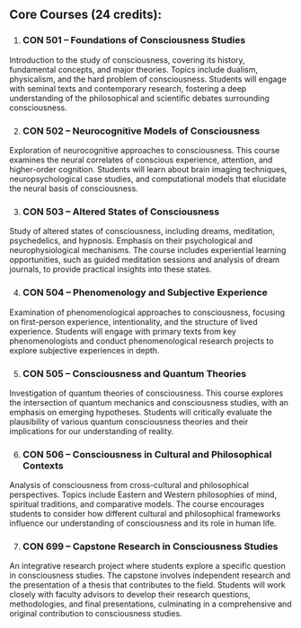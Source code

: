 
## **Core Courses (24 credits):**

1. ### **CON 501 – Foundations of Consciousness Studies**

Introduction to the study of consciousness, covering its history, fundamental concepts, and major theories. Topics include dualism, physicalism, and the hard problem of consciousness. Students will engage with seminal texts and contemporary research, fostering a deep understanding of the philosophical and scientific debates surrounding consciousness.

2. ### **CON 502 – Neurocognitive Models of Consciousness**

Exploration of neurocognitive approaches to consciousness. This course examines the neural correlates of conscious experience, attention, and higher-order cognition. Students will learn about brain imaging techniques, neuropsychological case studies, and computational models that elucidate the neural basis of consciousness.

3. ### **CON 503 – Altered States of Consciousness**

Study of altered states of consciousness, including dreams, meditation, psychedelics, and hypnosis. Emphasis on their psychological and neurophysiological mechanisms. The course includes experiential learning opportunities, such as guided meditation sessions and analysis of dream journals, to provide practical insights into these states.

4. ### **CON 504 – Phenomenology and Subjective Experience**

Examination of phenomenological approaches to consciousness, focusing on first-person experience, intentionality, and the structure of lived experience. Students will engage with primary texts from key phenomenologists and conduct phenomenological research projects to explore subjective experiences in depth.

5. ### **CON 505 – Consciousness and Quantum Theories**

Investigation of quantum theories of consciousness. This course explores the intersection of quantum mechanics and consciousness studies, with an emphasis on emerging hypotheses. Students will critically evaluate the plausibility of various quantum consciousness theories and their implications for our understanding of reality.

6. ### **CON 506 – Consciousness in Cultural and Philosophical Contexts**

Analysis of consciousness from cross-cultural and philosophical perspectives. Topics include Eastern and Western philosophies of mind, spiritual traditions, and comparative models. The course encourages students to consider how different cultural and philosophical frameworks influence our understanding of consciousness and its role in human life.

7. ### **CON 699 – Capstone Research in Consciousness Studies**

An integrative research project where students explore a specific question in consciousness studies. The capstone involves independent research and the presentation of a thesis that contributes to the field. Students will work closely with faculty advisors to develop their research questions, methodologies, and final presentations, culminating in a comprehensive and original contribution to consciousness studies.
